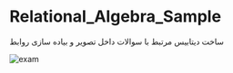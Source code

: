 # Relational_Algebra_Sample
ساخت دیتابیس مرتبط با سوالات داخل تصویر و بیاده سازی روابط

![exam](https://github.com/user-attachments/assets/d8091066-8e58-47cd-9b04-c3a4170ac7e7)
